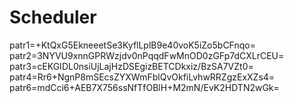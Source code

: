 # Scheduler
patr1=+KtQxG5EkneeetSe3KyflLplB9e40voK5iZo5bCFnqo\=
patr2=3NYVU9xnnGPRWzjdv0nPqqdFwMnOD0zGFp7dCXLrCEU\=
patr3=cEKGIDL0nsiUjLajHzDSEgizBETCDkxiz/BzSA7VZt0\=
patr4=Rr6+NgnP8mSEcsZYXWmFblQvOkfiLvhwRRZgzExXZs4\=
patr6=mdCci6+AEB7X756ssNfTfOBlH+M2mN/EvK2HDTN2wGk\=

